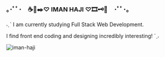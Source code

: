 ### ｡･ﾟﾟ･　☕📜✒️♡ IMAN HAJI ♡🎞🗝📰　･ﾟﾟ･｡


˗ˏˋ I am currently studying Full Stack Web Development.

I find front end coding and designing incredibly interesting! ´ˎ˗













<p><img align="center" src="https://github-readme-stats.vercel.app/api/top-langs?username=iman-haji&show_icons=true&locale=en&layout=compact" alt="iman-haji" /></p>
